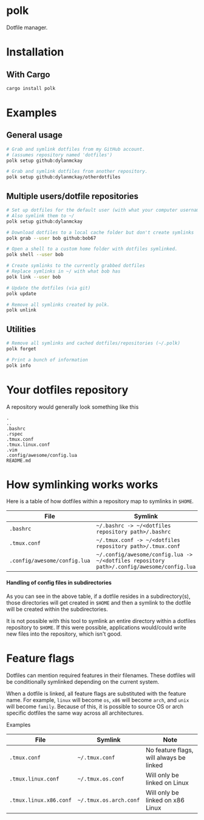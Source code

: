 # polk

Dotfile manager.

# Installation

## With Cargo

```bash
cargo install polk
```

# Examples

## General usage

```bash
# Grab and symlink dotfiles from my GitHub account.
# (assumes repository named 'dotfiles')
polk setup github:dylanmckay

# Grab and symlink dotfiles from another repository.
polk setup github:dylanmckay/otherdotfiles
```

## Multiple users/dotfile repositories

```bash
# Set up dotfiles for the default user (with what your computer username is).
# Also symlink them to ~/
polk setup github:dylanmckay

# Download dotfiles to a local cache folder but don't create symlinks
polk grab --user bob github:bob67

# Open a shell to a custom home folder with dotfiles symlinked.
polk shell --user bob

# Create symlinks to the currently grabbed dotfiles
# Replace symlinks in ~/ with what bob has
polk link --user bob

# Update the dotfiles (via git)
polk update

# Remove all symlinks created by polk.
polk unlink
```

## Utilities

```bash
# Remove all symlinks and cached dotfiles/repositories (~/.polk)
polk forget

# Print a bunch of information
polk info
```

# Your dotfiles repository

A repository would generally look something like this

```
.
..
.bashrc
.rspec
.tmux.conf
.tmux.linux.conf
.vim
.config/awesome/config.lua
README.md
```

# How symlinking works works

Here is a table of how dotfiles within a repository map to symlinks in `$HOME`.

| File                          | Symlink                                                    |
| ----------------------------- | ---------------------------------------------------------- |
|  `.bashrc`                    |  `~/.bashrc -> ~/<dotfiles repository path>/.bashrc`       |
| `.tmux.conf`                  |  `~/.tmux.conf -> ~/<dotfiles repository path>/.tmux.conf` |
| `.config/awesome/config.lua`  |  `~/.config/awesome/config.lua -> ~/<dotfiles repository path>/.config/awesome/config.lua` |

#### Handling of config files in subdirectories

As you can see in the above table, if a dotfile resides in a subdirectory(s), those directories
will get created in `$HOME` and then a symlink to the dotfile will be created within the subdirectories.

It is not possible with this tool to symlink an entire directory within a dotfiles repository to `$HOME`.
If this were possible, applications would/could write new files into the repository, which isn't good.

# Feature flags

Dotfiles can mention required features in their filenames. These dotfiles will be conditionally symlinked
depending on the current system.

When a dotfile is linked, all feature flags are substituted with the feature name. For example,
`linux` will become `os`, `x86` will become `arch`, and `unix` will become `family`.
Because of this, it is possible to source OS or arch specific dotfiles the same way across all
architectures.

Examples

| File                          | Symlink                | Note                                    |
| ----------------------------- | ---------------------- | --------------------------------------- |
| `.tmux.conf`                  | `~/.tmux.conf`         | No feature flags, will always be linked |
| `.tmux.linux.conf`            | `~/.tmux.os.conf`      | Will only be linked on Linux            |
| `.tmux.linux.x86.conf`        | `~/.tmux.os.arch.conf` | Will only be linked on x86 Linux        |


